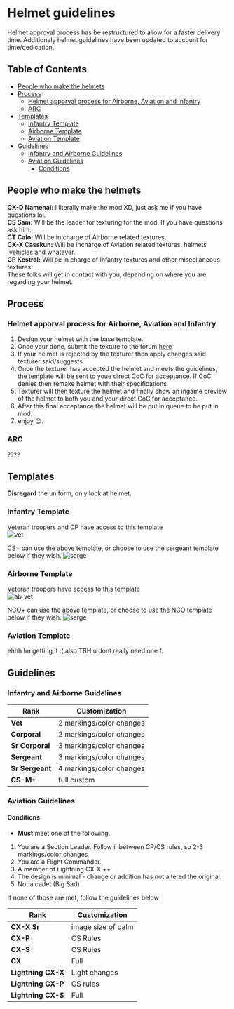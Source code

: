 [serge_template]: https://i.imgur.com/uhWfUua.png "CS template"
[vet_template]: https://i.imgur.com/jzdQTQT.png "Vet template"
[ab_nco_template]: https://i.imgur.com/suvg20G.png "AB NCO template"
[ab_vet_template]: https://i.imgur.com/Inr9u99.png "AB Vet template"

# Helmet guidelines <!-- omit in toc -->

Helmet approval process has be restructured to allow for a faster delivery time. Additionaly helmet guidelines have been updated to account for time/dedication.

## Table of Contents <!-- omit in toc -->

- [People who make the helmets](#people-who-make-the-helmets)
- [Process](#process)
  - [Helmet apporval process for Airborne, Aviation and Infantry](#helmet-apporval-process-for-airborne-aviation-and-infantry)
  - [ARC](#arc)
- [Templates](#templates)
  - [Infantry Template](#infantry-template)
  - [Airborne Template](#airborne-template)
  - [Aviation Template](#aviation-template)
- [Guidelines](#guidelines)
  - [Infantry and Airborne Guidelines](#infantry-and-airborne-guidelines)
  - [Aviation Guidelines](#aviation-guidelines)
    - [Conditions](#conditions)

## People who make the helmets

**CX-D Namenai:** I literally make the mod XD, just ask me if you have questions lol.  
**CS Sam:** Will be the leader for texturing for the mod. If you have questions ask him.  
**CT Calo:** Will be in charge of Airborne related textures.  
**CX-X Casskun:** Will be incharge of Aviation related textures, helmets ,vehicles and whatever.  
**CP Kestral:** Will be in charge of Infantry textures and other miscellaneous textures.  
These folks will get in contact with you, depending on where you are, regarding your helmet.

## Process

### Helmet apporval process for Airborne, Aviation and Infantry

1. Design your helmet with the base template. 
2. Once your done, submit the texture to the forum [here](https://docs.google.com/forms/d/e/1FAIpQLSdRKswPFHkU03VbGv9LXHPPz_WpMMbagMCvZkUCRBz3xkbcJg/viewform)
3. If your helmet is rejected by the texturer then apply changes said texturer said/suggests.
4. Once the texturer has accepted the helmet and meets the guidelines, the template will be sent to youe direct CoC for acceptance. If CoC denies then remake helmet with their specifications
5. Texturer will then texture the helmet and finally show an ingame preview of the helmet to both you and your direct CoC for acceptance.
6. After this final acceptance the helmet will be put in queue to be put in mod.
7. enjoy 😊.


### ARC

????

## Templates

**Disregard** the uniform, only look at helmet.

### Infantry Template

Veteran troopers and CP have access to this template  
![vet][vet_template]

CS+ can use the above template, or choose to use the sergeant template below if they wish.
![serge][serge_template]

### Airborne Template

Veteran troopers have access to this template  
![ab_vet][ab_vet_template]

NCO+ can use the above template, or choose to use the NCO template below if they wish.
![serge][ab_nco_template]

### Aviation Template

ehhh Im getting it :( also TBH u dont really need one f.

## Guidelines

### Infantry and Airborne Guidelines

| Rank             | Customization            |
|------------------|--------------------------|
| **Vet**          | 2 markings/color changes |
| **Corporal**     | 2 markings/color changes |
|  **Sr Corporal** | 3 markings/color changes |
| **Sergeant**     | 3 markings/color changes |
| **Sr Sergeant**  | 4 markings/color changes |
| **CS-M+**        | full custom              |

### Aviation Guidelines

#### Conditions

- **Must** meet one of the following.

1. You are a Section Leader. Follow inbetween CP/CS rules, so 2-3 markings/color changes
2. You are a Flight Commander.
3. A member of Lightning CX-X ++
4. The design is minimal - change or addition has not altered the original.
5. Not a cadet (Big Sad)

If none of those are met, follow the guidelines below

| Rank             | Customization            |
|------------------|--------------------------|
| **CX-X Sr**      | image size of palm       |
| **CX-P**         | CS Rules                 |
|  **CX-S**        | CS Rules                 |
| **CX**           | Full                     |
| **Lightning CX-X**  | Light changes |
| **Lightning CX-P**  | CS rules |
| **Lightning CX-S**  | Full |